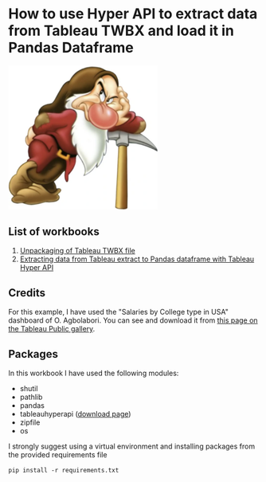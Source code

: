 # How to use Hyper API to extract data from Tableau TWBX and load it in Pandas Dataframe

<img src="https://raw.githubusercontent.com/simboli/Extract-data-from-Tableau-TWBX/main/00.Media/Grumpy.png" alt="Grumpy" width="300px"/>

## List of workbooks
001. [Unpackaging of Tableau TWBX file](https://github.com/simboli/Extract-data-from-Tableau-TWBX/blob/main/001.Unpackaging%20of%20Tableau%20TWBX%20file.ipynb)
002. [Extracting data from Tableau extract to Pandas dataframe with Tableau Hyper API](https://github.com/simboli/Extract-data-from-Tableau-TWBX/blob/main/002.Extracting%20data%20from%20Tableau%20extract%20to%20Pandas%20dataframe%20with%20Tableau%20Hyper%20API.ipynb)

## Credits
For this example, I have used the "Salaries by College type in USA" dashboard of O. Agbolabori. You can see and download it from [this page on the Tableau Public gallery](https://public.tableau.com/app/profile/oluwadunsin.agbolabori/viz/SalariesbyCollegetypeinUSAEduvizzers/Dashboard1).

## Packages
In this workbook I have used the following modules:
- shutil
- pathlib
- pandas
- tableauhyperapi ([download page](https://www.tableau.com/support/releases/hyper-api/0.0.16123))
- zipfile
- os

I strongly suggest using a virtual environment and installing packages from the provided requirements file
```
pip install -r requirements.txt
```

